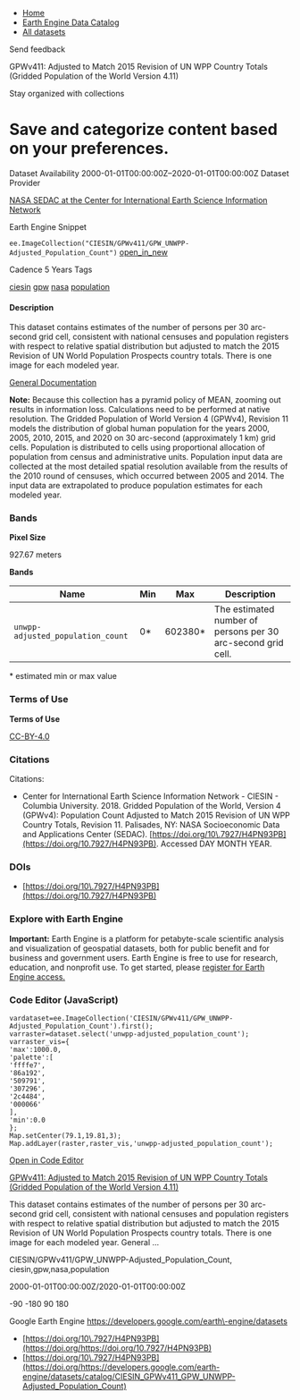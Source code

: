 



* [Home](https://developers.google.com/)
* [Earth Engine Data Catalog](https://developers.google.com/earth-engine/datasets)
* [All datasets](https://developers.google.com/earth-engine/datasets/catalog)





 
 
 Send feedback
 
 

GPWv411: Adjusted to Match 2015 Revision of UN WPP Country Totals (Gridded Population of the World Version 4\.11\)


 
 Stay organized with collections
 

 
 Save and categorize content based on your preferences.
====================================================================================================================================================================================================================








Dataset Availability
2000\-01\-01T00:00:00Z–2020\-01\-01T00:00:00Z
Dataset Provider


[NASA SEDAC at the Center for International Earth Science Information Network](https://doi.org/10.7927/H4PN93PB)



Earth Engine Snippet


`ee.ImageCollection("CIESIN/GPWv411/GPW_UNWPP-Adjusted_Population_Count")` 
[open\_in\_new](https://code.earthengine.google.com/?scriptPath=Examples:Datasets/CIESIN/CIESIN_GPWv411_GPW_UNWPP-Adjusted_Population_Count)





Cadence
5 Years
Tags


[ciesin](/earth-engine/datasets/tags/ciesin)
[gpw](/earth-engine/datasets/tags/gpw)
[nasa](/earth-engine/datasets/tags/nasa)
[population](/earth-engine/datasets/tags/population)








#### Description



This dataset contains estimates of the number of persons per
30 arc\-second grid cell, consistent with national censuses and population
registers with respect to relative spatial distribution but adjusted to
match the 2015 Revision of UN World Population Prospects country totals.
There is one image for each modeled year.


[General Documentation](https://www.earthdata.nasa.gov/data/catalog/esdis-ciesin-sedac-gpwv4-popdens-r11-4.11)


**Note:** Because this collection has a pyramid policy of MEAN, zooming out
results in information loss. Calculations need to be performed at native
resolution.
The Gridded Population of World Version 4 (GPWv4\), Revision 11 models the distribution
of global human population for the years 2000, 2005, 2010, 2015, and 2020
on 30 arc\-second (approximately 1 km) grid cells. Population is distributed
to cells using proportional allocation of population from census and
administrative units. Population input data are collected at the most
detailed spatial resolution available from the results of the 2010 round of
censuses, which occurred between 2005 and 2014\. The input data are
extrapolated to produce population estimates for each modeled year.





### Bands



**Pixel Size**
  
927\.67 meters



**Bands**




| Name | Min | Max | Description |
| --- | --- | --- | --- |
| `unwpp-adjusted_population_count` | 0\* | 602380\* | The estimated number of persons per 30 arc\-second grid cell. |


 \* estimated min or max value


### Terms of Use


**Terms of Use**


[CC\-BY\-4\.0](https://spdx.org/licenses/CC-BY-4.0.html)




### Citations



Citations:
* Center for International Earth Science Information Network \- CIESIN \-
Columbia University. 2018\. Gridded Population of the World, Version 4
(GPWv4\): Population Count Adjusted to Match 2015 Revision of UN WPP Country
Totals, Revision 11\. Palisades, NY: NASA Socioeconomic Data and Applications Center
(SEDAC). [https://doi.org/10\.7927/H4PN93PB](https://doi.org/10.7927/H4PN93PB).
Accessed DAY MONTH YEAR.





### DOIs


* [https://doi.org/10\.7927/H4PN93PB](https://doi.org/10.7927/H4PN93PB)




### Explore with Earth Engine


**Important:** 
 Earth Engine is a platform for petabyte\-scale scientific analysis and visualization of
 geospatial datasets, both for public benefit and for business and government users.
 Earth Engine is free to use for research, education, and nonprofit use. To get started, please
 [register for Earth Engine access.](https://console.cloud.google.com/earth-engine)



### Code Editor (JavaScript)



```
vardataset=ee.ImageCollection('CIESIN/GPWv411/GPW_UNWPP-Adjusted_Population_Count').first();
varraster=dataset.select('unwpp-adjusted_population_count');
varraster_vis={
'max':1000.0,
'palette':[
'ffffe7',
'86a192',
'509791',
'307296',
'2c4484',
'000066'
],
'min':0.0
};
Map.setCenter(79.1,19.81,3);
Map.addLayer(raster,raster_vis,'unwpp-adjusted_population_count');
```



[Open in Code Editor](https://code.earthengine.google.com/?scriptPath=Examples:Datasets/CIESIN/CIESIN_GPWv411_GPW_UNWPP-Adjusted_Population_Count)


[GPWv411: Adjusted to Match 2015 Revision of UN WPP Country Totals (Gridded Population of the World Version 4\.11\)](/earth-engine/datasets/catalog/CIESIN_GPWv411_GPW_UNWPP-Adjusted_Population_Count)

This dataset contains estimates of the number of persons per 30 arc\-second grid cell, consistent with national censuses and population registers with respect to relative spatial distribution but adjusted to match the 2015 Revision of UN World Population Prospects country totals. There is one image for each modeled year. General …

 CIESIN/GPWv411/GPW\_UNWPP\-Adjusted\_Population\_Count,
 ciesin,gpw,nasa,population

2000\-01\-01T00:00:00Z/2020\-01\-01T00:00:00Z



 \-90 \-180 90 180
 



Google Earth Engine
https://developers.google.com/earth\-engine/datasets

* [https://doi.org/10\.7927/H4PN93PB](https://doi.org/https://doi.org/10.7927/H4PN93PB)
* [https://doi.org/10\.7927/H4PN93PB](https://doi.org/https://developers.google.com/earth-engine/datasets/catalog/CIESIN_GPWv411_GPW_UNWPP-Adjusted_Population_Count)









